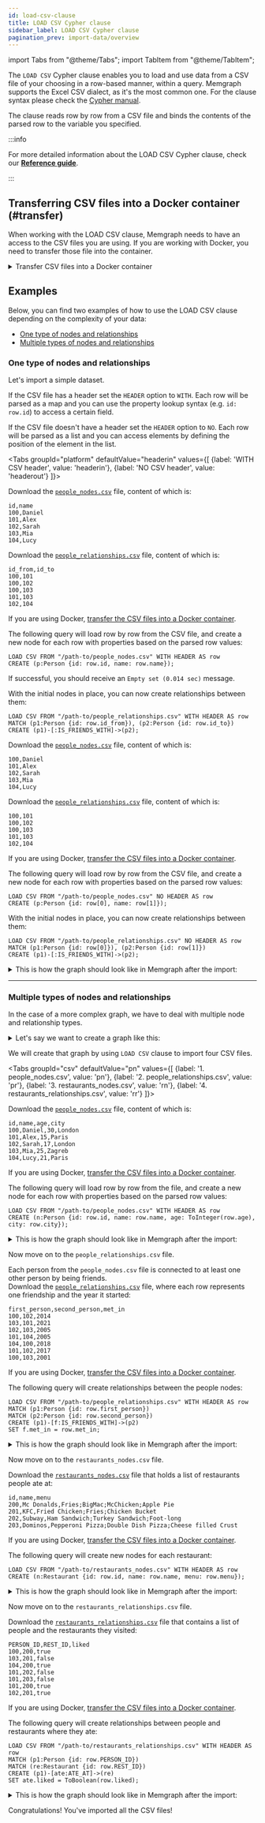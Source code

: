 ```yaml
---
id: load-csv-clause
title: LOAD CSV Cypher clause
sidebar_label: LOAD CSV Cypher clause
pagination_prev: import-data/overview
---
```


import Tabs from "@theme/Tabs"; import TabItem from "@theme/TabItem";

The `LOAD CSV` Cypher clause enables you to load and use data from a CSV file of your
choosing in a row-based manner, within a query. Memgraph supports the Excel CSV
dialect, as it's the most common one. For the clause syntax please check the
[Cypher manual](/cypher-manual/clauses/load-csv).

The clause reads row by row from a CSV file and binds the contents of the parsed
row to the variable you specified.

:::info 

For more detailed information about the LOAD CSV Cypher clause, check
our **[Reference guide](/reference-guide/import-data/load-csv-clause.md)**.

:::

## Transferring CSV files into a Docker container (#transfer)

When working with the LOAD CSV clause, Memgraph needs to have an access to the
CSV files you are using.  If you are working with Docker, you need to transfer
those file into the container.

<details>
  <summary>Transfer CSV files into a Docker container</summary>
  
  If you are using Docker to run Memgraph, you will need to copy the files from
  your local directory into the Docker container where Memgraph can access them.

  <p> </p> 

  **1.** Start your Memgraph instance using Docker.

  **2.** Open a new terminal and find the `CONTAINER ID` of the Memgraph Docker container:

  ```
  docker ps
  ```

  **3.** Copy a file from your current directory to the container with the command:

  ```
  docker cp ./file_to_copy.csv <CONTAINER ID>:/file_to_copy.csv
  ```

  The file is now inside your Docker container, and you can import it using the
  `LOAD CSV` clause. 
</details>

## Examples

Below, you can find two examples of how to use the LOAD CSV clause depending on
the complexity of your data:
- [One type of nodes and relationships](#one-type-of-nodes-and-relationships)
- [Multiple types of nodes and
  relationships](#multiple-types-of-nodes-and-relationships)

### One type of nodes and relationships

Let's import a simple dataset.

If the CSV file has a header set the `HEADER` option to `WITH`. Each row will
be parsed as a map and you can use the property lookup syntax (e.g. `id:
row.id`) to access a certain field.

If the CSV file doesn't have a header set the `HEADER` option to `NO`. Each row
will be parsed as a list and you can access elements by defining the position of
the element in the list.

<Tabs
  groupId="platform"
  defaultValue="headerin"
  values={[
    {label: 'WITH CSV header', value: 'headerin'},
    {label: 'NO CSV header', value: 'headerout'}
  ]}>
  <TabItem value="headerin">

Download the [`people_nodes.csv`](https://public-assets.memgraph.com/import-data/load-csv-cypher/one-type-nodes/with-header/people_nodes.csv) file, content of which is:

```plaintext
id,name
100,Daniel
101,Alex
102,Sarah
103,Mia
104,Lucy
```

Download the [`people_relationships.csv`](https://public-assets.memgraph.com/import-data/load-csv-cypher/one-type-nodes/with-header/people_relationships.csv) file, content of which is:

```plaintext
id_from,id_to
100,101
100,102
100,103
101,103
102,104
```
If you are using Docker, [transfer the CSV files into a Docker container](#transfer).

The following query will load row by row from the CSV file, and create a new
node for each row with properties based on the parsed row values:

```cypher
LOAD CSV FROM "/path-to/people_nodes.csv" WITH HEADER AS row
CREATE (p:Person {id: row.id, name: row.name});
```

If successful, you should receive an `Empty set (0.014 sec)` message. 

With the initial nodes in place, you can now create relationships between them:

```cypher
LOAD CSV FROM "/path-to/people_relationships.csv" WITH HEADER AS row
MATCH (p1:Person {id: row.id_from}), (p2:Person {id: row.id_to})
CREATE (p1)-[:IS_FRIENDS_WITH]->(p2);
```

</TabItem>
<TabItem value='headerout'>

Download the [`people_nodes.csv`](https://public-assets.memgraph.com/import-data/load-csv-cypher/one-type-nodes/no-header/people_nodes.csv) file, content of which is:

```plaintext
100,Daniel
101,Alex
102,Sarah
103,Mia
104,Lucy
```

Download the [`people_relationships.csv`](https://public-assets.memgraph.com/import-data/load-csv-cypher/one-type-nodes/no-header/people_relationships.csv) file, content of which is:

```plaintext
100,101
100,102
100,103
101,103
102,104
```

If you are using Docker, [transfer the CSV files into a Docker container](#transfer).

The following query will load row by row from the CSV file, and create a new node
for each row with properties based on the parsed row values:

```cypher
LOAD CSV FROM "/path-to/people_nodes.csv" NO HEADER AS row
CREATE (p:Person {id: row[0], name: row[1]});
```

With the initial nodes in place, you can now create relationships between them:

```cypher
LOAD CSV FROM "/path-to/people_relationships.csv" NO HEADER AS row
MATCH (p1:Person {id: row[0]}), (p2:Person {id: row[1]})
CREATE (p1)-[:IS_FRIENDS_WITH]->(p2);
```

</TabItem>
</Tabs>

<details>
  <summary>This is how the graph should look like in Memgraph after the import:</summary>
  <div>
    <img src={require('../data/import-data/one_type_of_nodes_and_relationships_graph.png').default}/>
  </div>
</details>

____

### Multiple types of nodes and relationships

In the case of a more complex graph, we have to deal with multiple node and
relationship types. 

<details>
  <summary>Let's say we want to create a graph like this:</summary>
  <div>
    <img src={require('../data/import-data/multiple_nodes_and_relationships_graph.png').default}/>
  </div>
</details>

We will create that graph by using `LOAD CSV` clause to import four CSV files.

<Tabs
  groupId="csv"
  defaultValue="pn"
  values={[
    {label: '1. people_nodes.csv', value: 'pn'},
    {label: '2. people_relationships.csv', value: 'pr'},
    {label: '3. restaurants_nodes.csv', value: 'rn'},
    {label: '4. restaurants_relationships.csv', value: 'rr'}
  ]}>
<TabItem value="pn">

Download the
[`people_nodes.csv`](https://public-assets.memgraph.com/import-data/load-csv-cypher/multiple-types-nodes/people_nodes.csv)
file, content of which is:
```csv
id,name,age,city
100,Daniel,30,London
101,Alex,15,Paris
102,Sarah,17,London
103,Mia,25,Zagreb
104,Lucy,21,Paris
```

If you are using Docker, [transfer the CSV files into a Docker container](#transfer).

The following query will load row by row from the file, and create a new node
for each row with properties based on the parsed row values:

  ```cypher
  LOAD CSV FROM "/path-to/people_nodes.csv" WITH HEADER AS row
  CREATE (n:Person {id: row.id, name: row.name, age: ToInteger(row.age), city: row.city});
  ```

<details>
  <summary>This is how the graph should look like in Memgraph after the import:</summary>
  <div>
    <img src={require('../data/import-data/people_nodes_graph.png').default}/>
  </div>
</details>

Now move on to the `people_relationships.csv` file.

</TabItem>
<TabItem value="pr">

Each person from the `people_nodes.csv` file is connected to at least one other person by
being friends. <br/> Download the
[`people_relationships.csv`](https://public-assets.memgraph.com/import-data/load-csv-cypher/multiple-types-nodes/people_relationships.csv)
file, where each row represents one friendship and the year it started:

```csv
first_person,second_person,met_in
100,102,2014
103,101,2021
102,103,2005
101,104,2005
104,100,2018
101,102,2017
100,103,2001
```

If you are using Docker, [transfer the CSV files into a Docker container](#transfer).

The following query will create relationships between the people nodes:

```cypher
LOAD CSV FROM "/path-to/people_relationships.csv" WITH HEADER AS row
MATCH (p1:Person {id: row.first_person})
MATCH (p2:Person {id: row.second_person})
CREATE (p1)-[f:IS_FRIENDS_WITH]->(p2)
SET f.met_in = row.met_in;
```

<details>
  <summary>This is how the graph should look like in Memgraph after the import:</summary>
  <div>
    <img src={require('../data/import-data/people_relationships_graph.png').default}/>
  </div>
</details>

Now move on to the `restaurants_nodes.csv` file.

</TabItem>
<TabItem value="rn">

Download the 
[`restaurants_nodes.csv`](https://public-assets.memgraph.com/import-data/load-csv-cypher/multiple-types-nodes/restaurants_nodes.csv)
file that holds a list of restaurants people ate at:

```csv
id,name,menu
200,Mc Donalds,Fries;BigMac;McChicken;Apple Pie
201,KFC,Fried Chicken;Fries;Chicken Bucket
202,Subway,Ham Sandwich;Turkey Sandwich;Foot-long
203,Dominos,Pepperoni Pizza;Double Dish Pizza;Cheese filled Crust
```

If you are using Docker, [transfer the CSV files into a Docker container](#transfer).

The following query will create new nodes for each restaurant:

```cypher
LOAD CSV FROM "/path-to/restaurants_nodes.csv" WITH HEADER AS row
CREATE (n:Restaurant {id: row.id, name: row.name, menu: row.menu});
```

<details>
  <summary>This is how the graph should look like in Memgraph after the import:</summary>
  <div>
    <img src={require('../data/import-data/restaurant_nodes_graph.png').default}/>
  </div>
</details>

Now move on to the `restaurants_relationships.csv` file.

</TabItem>
<TabItem value="rr">

Download the [`restaurants_relationships.csv`](https://public-assets.memgraph.com/import-data/load-csv-cypher/multiple-types-nodes/restaurants_relationships.csv) file that contains a list of people and the
restaurants they visited:

```csv
PERSON_ID,REST_ID,liked
100,200,true
103,201,false
104,200,true
101,202,false
101,203,false
101,200,true
102,201,true
```

If you are using Docker, [transfer the CSV files into a Docker container](#transfer).

The following query will create relationships between people and restaurants
where they ate:

```cypher
LOAD CSV FROM "/path-to/restaurants_relationships.csv" WITH HEADER AS row
MATCH (p1:Person {id: row.PERSON_ID})
MATCH (re:Restaurant {id: row.REST_ID})
CREATE (p1)-[ate:ATE_AT]->(re)
SET ate.liked = ToBoolean(row.liked);
```

<details>
  <summary>This is how the graph should look like in Memgraph after the import:</summary>
  <div>
    <img src={require('../data/import-data/restaurant_relationships_graph.png').default}/>
  </div>
</details>

Congratulations! You've imported all the CSV files!

</TabItem>
</Tabs>

<!-- 
## Transferring data into a Docker container {#transferring-data-into-a-docker-container}

If you are using Docker to run Memgraph, you will need to copy the files from
your local directory into the Docker container where Memgraph can access them. 

**1.** Start your Memgraph instance using Docker.

**2.** Find the `CONTAINER ID` of the Memgraph Docker container by running:

```
docker ps
```

**3.** Copy a file from your current directory to the container with the command:

```
docker cp ./file_to_copy.csv <CONTAINER ID>:/file_to_copy.csv
```

The file is now inside your Docker container, and you can import it using the
`LOAD CSV` clause.
-->
